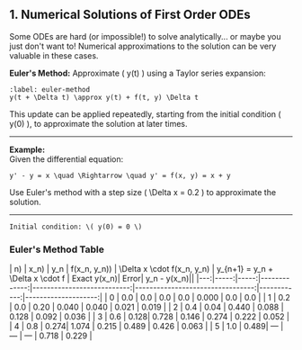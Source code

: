 ## 1. Numerical Solutions of First Order ODEs

Some ODEs are hard (or impossible!) to solve analytically... or maybe you just don't want to! Numerical approximations to the solution can be very valuable in these cases.

**Euler's Method:** Approximate \( y(t) \) using a Taylor series expansion:

```{math}
:label: euler-method
y(t + \Delta t) \approx y(t) + f(t, y) \Delta t
```

This update can be applied repeatedly, starting from the initial condition \( y(0) \), to approximate the solution at later times.

---

**Example:**  
Given the differential equation:

```{math}
y' - y = x \quad \Rightarrow \quad y' = f(x, y) = x + y
```

Use Euler's method with a step size \( \Delta x = 0.2 \) to approximate the solution.

---

```{note}
Initial condition: \( y(0) = 0 \)
```

### Euler's Method Table

| n) | x_n) | y_n  | f(x_n, y_n)) | \Delta x \cdot f(x_n, y_n) | y_{n+1} = y_n + \Delta x \cdot f | Exact y(x_n)| Error| y_n - y(x_n)||
|---:|-----:|-----:|-------------:|---------------------------:|---------------------------------:|------------:|--------------------:|
| 0  | 0.0  | 0.0  | 0.0          | 0.0                        | 0.000                            | 0.0         | 0.0                 |
| 1  | 0.2  | 0.0  | 0.20         | 0.040                      | 0.040                            | 0.021       | 0.019               |
| 2  | 0.4  | 0.04 | 0.440        | 0.088                      | 0.128                            | 0.092       | 0.036               |
| 3  | 0.6  | 0.128| 0.728        | 0.146                      | 0.274                            | 0.222       | 0.052               |
| 4  | 0.8  | 0.274| 1.074        | 0.215                      | 0.489                            | 0.426       | 0.063               |
| 5  | 1.0  | 0.489| —            | —                          | —                                | 0.718       | 0.229               |
